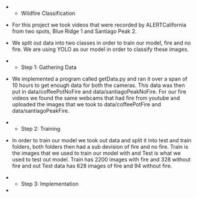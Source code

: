 * * Wildfire Classification 
* For this project we took videos that were recorded by ALERTCalifornia from two spots, Blue Ridge 1 and Santiago Peak 2.
* We split out data into two classes in order to train our model, fire and no fire. We are using YOLO as our model in order to classify these images. 

* * Step 1: Gathering Data
* We implemented a program called getData.py and ran it over a span of 10 hours to get enough data for both the cameras. This data was then put in data/coffeePotNoFire and data/santiagoPeakNoFire. For our fire videos we found the same webcams that had fire from youtube and uploaded the images that we took to data/coffeePotFire and data/santiagoPeakFire.

* * Step 2: Training
* In order to train our model we took out data and split it into test and train folders, both folders then had a sub devision of fire and no fire. Train is the images that we used to train our model with and Test is what we used to test out model. Train has 2200 images with fire and 328 without fire and out Test data has 628 images of fire and 94 without fire. 

* * Step 3: Implementation 
* 